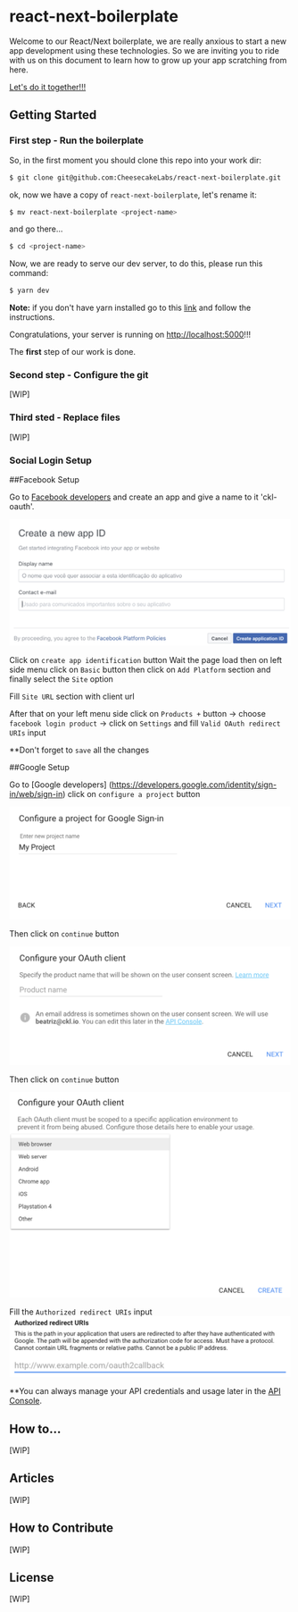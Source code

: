 # react-next-boilerplate

Welcome to our React/Next boilerplate, we are really anxious to start a new app development using these technologies.
So we are inviting you to ride with us on this document to learn how to grow up your app scratching from here.

[Let's do it together!!!](https://www.youtube.com/watch?v=ZXsQAXx_ao0)

## Getting Started

### First step - Run the boilerplate

So, in the first moment you should clone this repo into your work dir:

```sh
$ git clone git@github.com:CheesecakeLabs/react-next-boilerplate.git
```

ok, now we have a copy of `react-next-boilerplate`, let's rename it:

```sh
$ mv react-next-boilerplate <project-name>
```

and go there...

```sh
$ cd <project-name>
```

Now, we are ready to serve our dev server, to do this, please run this command:
```sh
$ yarn dev
```

**Note:** if you don't have yarn installed go to this [link](https://yarnpkg.com/lang/en/docs/getting-started/) and follow the instructions.

Congratulations, your server is running on [http://localhost:5000](http://localhost:5000)!!!

The **first** step of our work is done.

### Second step - Configure the git

[WIP]

### Third sted - Replace files

[WIP]

### Social Login Setup

##Facebook Setup

Go to [Facebook developers](https://developers.facebook.com/apps/) and create an app and give a name to it 'ckl-oauth'.

![Facebook create app](./src/images/fb-create-app.png)

Click on `create app identification` button 
Wait the page load then on left side menu click on `Basic` button then click on `Add Platform` section and finally select the `Site` option

Fill `Site URL` section with client url

After that on your left menu side click on `Products +` button -> choose `facebook login product` -> click on `Settings` and fill `Valid OAuth redirect URIs` input

**Don't forget to `save` all the changes

##Google Setup

Go to [Google developers] (https://developers.google.com/identity/sign-in/web/sign-in) click on `configure a project` button

![Google create app](./src/images/google-config-project.png)

Then click on `continue` button

![Google create app](./src/images/google-config-client.png)

Then click on `continue` button

![Google create app](./src/images/google-oauth-client.png)

Fill the `Authorized redirect URIs` input
![Google create app](./src/images/google-redirect-uri.png)


**You can always manage your API credentials and usage later in the [API Console](https://console.developers.google.com/apis/dashboard).


## How to...

[WIP]

## Articles

[WIP]

## How to Contribute

[WIP]

## License

[WIP]
